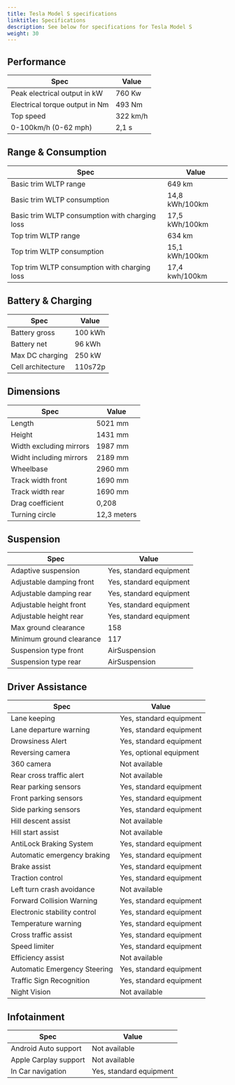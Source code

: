 ```yaml
---
title: Tesla Model S specifications
linktitle: Specifications
description: See below for specifications for Tesla Model S
weight: 30
---
```


## Performance

|Spec|Value|
|----|-----|
|Peak electrical output in kW|760 Kw|
|Electrical torque output in Nm|493 Nm|
|Top speed|322 km/h|
|0-100km/h (0-62 mph)|2,1 s|



## Range & Consumption

|Spec|Value|
|----|-----|
|Basic trim WLTP range|649 km|
|Basic trim WLTP consumption|14,8 kWh/100km|
|Basic trim WLTP consumption with charging loss|17,5 kWh/100km|
|Top trim WLTP range|634 km|
|Top trim WLTP consumption|15,1 kWh/100km|
|Top trim WLTP consumption with charging loss|17,4 kwh/100km|



## Battery & Charging

|Spec|Value|
|----|-----|
|Battery gross|100 kWh|
|Battery net|96 kWh|
|Max DC charging|250 kW|
|Cell architecture|110s72p|



## Dimensions

|Spec|Value|
|----|-----|
|Length|5021 mm|
|Height|1431 mm|
|Width excluding mirrors|1987 mm|
|Widht including mirrors|2189 mm|
|Wheelbase|2960 mm|
|Track width front|1690 mm|
|Track width rear|1690 mm|
|Drag coefficient|0,208|
|Turning circle|12,3 meters|

## Suspension

|Spec|Value|
|----|-----|
|Adaptive suspension|Yes, standard equipment|
|Adjustable damping front|Yes, standard equipment|
|Adjustable damping rear|Yes, standard equipment|
|Adjustable height front|Yes, standard equipment|
|Adjustable height rear|Yes, standard equipment|
|Max ground clearance|158|
|Minimum ground clearance|117|
|Suspension type front|AirSuspension|
|Suspension type rear|AirSuspension|

## Driver Assistance

|Spec|Value|
|----|-----|
|Lane keeping|Yes, standard equipment|
|Lane departure warning|Yes, standard equipment|
|Drowsiness Alert|Yes, standard equipment|
|Reversing camera|Yes, optional equipment|
|360 camera|Not available|
|Rear cross traffic alert|Not available|
|Rear parking sensors|Yes, standard equipment|
|Front parking sensors|Yes, standard equipment|
|Side parking sensors|Yes, standard equipment|
|Hill descent assist|Not available|
|Hill start assist|Not available|
|AntiLock Braking System|Yes, standard equipment|
|Automatic emergency braking|Yes, standard equipment|
|Brake assist|Yes, standard equipment|
|Traction control|Yes, standard equipment|
|Left turn crash avoidance|Not available|
|Forward Collision Warning|Yes, standard equipment|
|Electronic stability control|Yes, standard equipment|
|Temperature warning|Yes, standard equipment|
|Cross traffic assist|Yes, standard equipment|
|Speed limiter|Yes, standard equipment|
|Efficiency assist|Not available|
|Automatic Emergency Steering|Yes, standard equipment|
|Traffic Sign Recognition|Yes, standard equipment|
|Night Vision|Not available|

## Infotainment

|Spec|Value|
|----|-----|
|Android Auto support|Not available|
|Apple Carplay support|Not available|
|In Car navigation|Yes, standard equipment|
